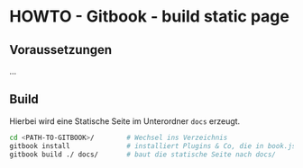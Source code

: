 # HOWTO -  Gitbook - build static page



## Voraussetzungen

...

## Build

Hierbei wird eine Statische Seite im Unterordner `docs` erzeugt.

```bash
cd <PATH-TO-GITBOOK>/        # Wechsel ins Verzeichnis
gitbook install              # installiert Plugins & Co, die in book.json definiert sind
gitbook build ./ docs/       # baut die statische Seite nach docs/
```



